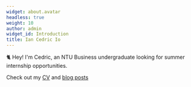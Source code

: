 ```yaml
---
widget: about.avatar
headless: true
weight: 10
author: admin
widget_id: Introduction
title: Ian Cedric Io
---
```

🐈 Hey! I'm Cedric, an NTU Business undergraduate looking for summer internship opportunities.

Check out my [CV](/about/) and [blog posts](https://cedric130813.medium.com/)